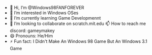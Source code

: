 - 👋 Hi, I’m @Windows98FANFOREVER
- 👀 I’m interested in Windows OSes
- 🌱 I’m currently learning Game Developmennt
- 💞️ I’m looking to collaborate on scratch.mit.edu
  📫 How to reach me discord: gameymakey
- 😄 Pronouns: He/Him
- ⚡ Fun fact: I Didn't Make An Windows 98 Game But An Windows 3.1 Game

<!---
Windows98FANFOREVER/Windows98FANFOREVER is a ✨ special ✨ repository because its `README.md` (this file) appears on your GitHub profile.
You can click the Preview link to take a look at your changes.
--->
